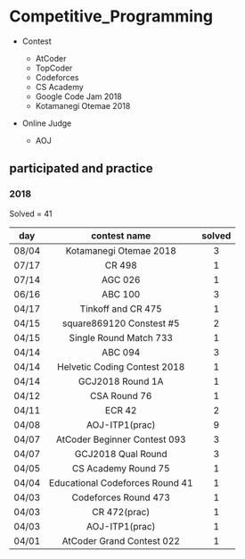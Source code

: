 # Competitive_Programming

- Contest
  - AtCoder
  - TopCoder
  - Codeforces
  - CS Academy
  - Google Code Jam 2018
  - Kotamanegi Otemae 2018

- Online Judge
  - AOJ

## participated and practice

### 2018

Solved = 41

|day|contest name|solved|
|:--:|:--:|:--:|
|08/04|Kotamanegi Otemae 2018|3|
|07/17|CR 498|1|
|07/14|AGC 026|1|
|06/16|ABC 100|3|
|04/17|Tinkoff and CR 475|1|
|04/15|square869120 Constest #5|2|
|04/15|Single Round Match 733|1|
|04/14|ABC 094|3|
|04/14|Helvetic Coding Contest 2018|1|
|04/14|GCJ2018 Round 1A|1|
|04/12|CSA Round 76|1|
|04/11|ECR 42|2|
|04/08|AOJ-ITP1(prac)|9|
|04/07|AtCoder Beginner Contest 093|3|
|04/07|GCJ2018 Qual Round|3|
|04/05|CS Academy Round 75|1|
|04/04|Educational Codeforces Round 41|1|
|04/03|Codeforces Round 473|1|
|04/03|CR 472(prac)|1|
|04/03|AOJ-ITP1(prac)|1|
|04/01|AtCoder Grand Contest 022|1|
